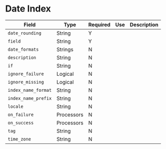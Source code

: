 # Date Index

|Field|Type|Required|Use|Description|
|---|---|---|---|---|
|`date_rounding`|String|Y|||
|`field`|String|Y|||
|`date_formats`|Strings|N|||
|`description`|String|N|||
|`if`|String|N|||
|`ignore_failure`|Logical|N|||
|`ignore_missing`|Logical|N|||
|`index_name_format`|String|N|||
|`index_name_prefix`|String|N|||
|`locale`|String|N|||
|`on_failure`|Processors|N|||
|`on_success`|Processors|N|||
|`tag`|String|N|||
|`time_zone`|String|N|||
